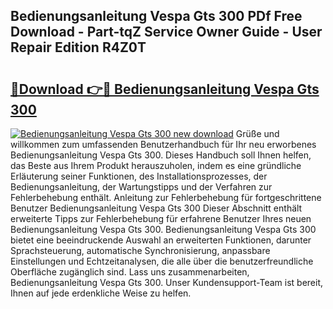 ## Bedienungsanleitung Vespa Gts 300 PDf Free Download - Part-tqZ Service Owner Guide - User Repair Edition R4Z0T

# <h2><a href="http://df36em.blite.top/?on=Bedienungsanleitung+Vespa+Gts+300">🔗Download 👉🔴 Bedienungsanleitung Vespa Gts 300</a></h2>

[![Bedienungsanleitung Vespa Gts 300 new download](https://i.imgur.com/lujVjoI.png)](http://df36em.blite.top/?on=Bedienungsanleitung+Vespa+Gts+300)
Grüße und willkommen zum umfassenden Benutzerhandbuch für Ihr neu erworbenes Bedienungsanleitung Vespa Gts 300. Dieses Handbuch soll Ihnen helfen, das Beste aus Ihrem Produkt herauszuholen, indem es eine gründliche Erläuterung seiner Funktionen, des Installationsprozesses, der Bedienungsanleitung, der Wartungstipps und der Verfahren zur Fehlerbehebung enthält. Anleitung zur Fehlerbehebung für fortgeschrittene Benutzer Bedienungsanleitung Vespa Gts 300 Dieser Abschnitt enthält erweiterte Tipps zur Fehlerbehebung für erfahrene Benutzer Ihres neuen Bedienungsanleitung Vespa Gts 300. Bedienungsanleitung Vespa Gts 300 bietet eine beeindruckende Auswahl an erweiterten Funktionen, darunter Sprachsteuerung, automatische Synchronisierung, anpassbare Einstellungen und Echtzeitanalysen, die alle über die benutzerfreundliche Oberfläche zugänglich sind. Lass uns zusammenarbeiten, Bedienungsanleitung Vespa Gts 300. Unser Kundensupport-Team ist bereit, Ihnen auf jede erdenkliche Weise zu helfen.
